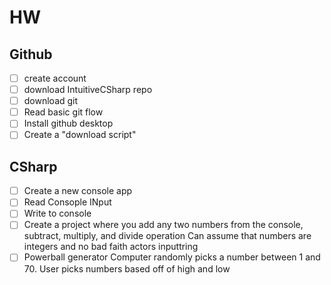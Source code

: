 # HW

## Github
- [ ] create account
- [ ] download IntuitiveCSharp repo
- [ ] download git
- [ ] Read basic git flow
- [ ] Install github desktop
- [ ] Create a "download script"
## CSharp
- [ ] Create a new console app
- [ ] Read Consople INput
- [ ] Write to console
- [ ] Create a project where you add any two numbers from the console, subtract, multiply, and divide operation
    Can assume that numbers are integers and no bad faith actors inputtring
- [ ] Powerball generator
      Computer randomly picks a number between 1 and 70.
      User picks numbers based off of high and low
